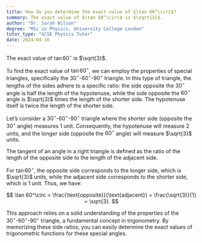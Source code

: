```yaml
---
title: How do you determine the exact value of $\tan 60^\circ$?
summary: The exact value of $\tan 60^\circ$ is $\sqrt{3}$.
author: "Dr. Sarah Wilson"
degree: "MSc in Physics, University College London"
tutor_type: "GCSE Physics Tutor"
date: 2024-04-16
---
```


The exact value of $\tan 60^\circ$ is $\sqrt{3}$.

To find the exact value of $\tan 60^\circ$, we can employ the properties of special triangles, specifically the $30^\circ$-$60^\circ$-$90^\circ$ triangle. In this type of triangle, the lengths of the sides adhere to a specific ratio: the side opposite the $30^\circ$ angle is half the length of the hypotenuse, while the side opposite the $60^\circ$ angle is $\sqrt{3}$ times the length of the shorter side. The hypotenuse itself is twice the length of the shorter side.

Let’s consider a $30^\circ$-$60^\circ$-$90^\circ$ triangle where the shorter side (opposite the $30^\circ$ angle) measures $1$ unit. Consequently, the hypotenuse will measure $2$ units, and the longer side (opposite the $60^\circ$ angle) will measure $\sqrt{3}$ units. 

The tangent of an angle in a right triangle is defined as the ratio of the length of the opposite side to the length of the adjacent side. 

For $\tan 60^\circ$, the opposite side corresponds to the longer side, which is $\sqrt{3}$ units, while the adjacent side corresponds to the shorter side, which is $1$ unit. Thus, we have:

$$
\tan 60^\circ = \frac{\text{opposite}}{\text{adjacent}} = \frac{\sqrt{3}}{1} = \sqrt{3}.
$$

This approach relies on a solid understanding of the properties of the $30^\circ$-$60^\circ$-$90^\circ$ triangle, a fundamental concept in trigonometry. By memorizing these side ratios, you can easily determine the exact values of trigonometric functions for these special angles.
    